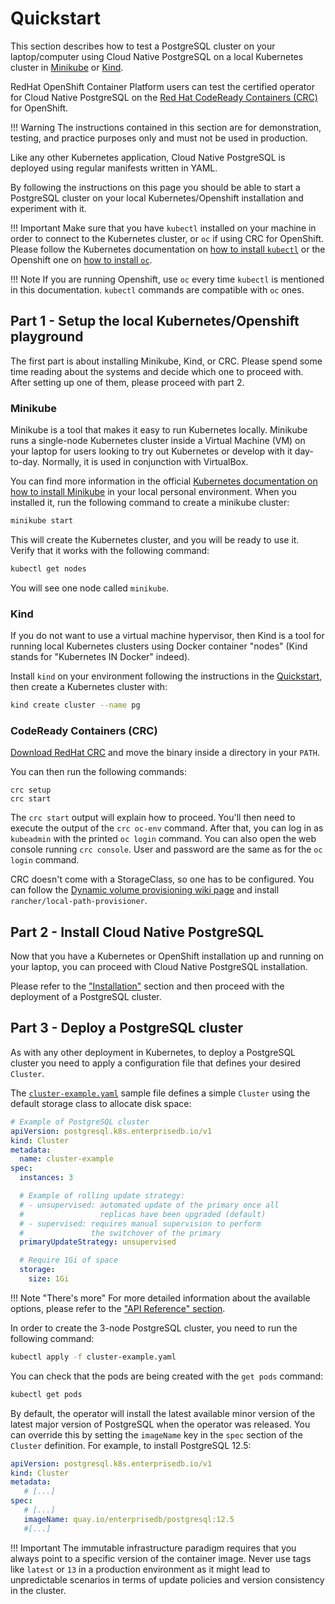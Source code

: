 # Quickstart

This section describes how to test a PostgreSQL cluster on your laptop/computer
using Cloud Native PostgreSQL on a local Kubernetes cluster in
[Minikube](https://kubernetes.io/docs/setup/learning-environment/minikube/) or
[Kind](https://kind.sigs.k8s.io/).

RedHat OpenShift Container Platform users can test the certified operator for
Cloud Native PostgreSQL on the [Red Hat CodeReady Containers (CRC)](https://developers.redhat.com/products/codeready-containers/overview)
for OpenShift.

!!! Warning
    The instructions contained in this section are for demonstration,
    testing, and practice purposes only and must not be used in production.

Like any other Kubernetes application, Cloud Native PostgreSQL is deployed using
regular manifests written in YAML.

By following the instructions on this page you should be able to start a PostgreSQL
cluster on your local Kubernetes/Openshift installation and experiment with it.

!!! Important
    Make sure that you have `kubectl` installed on your machine in order
    to connect to the Kubernetes cluster, or `oc` if using CRC for OpenShift.
    Please follow the Kubernetes documentation on [how to install `kubectl`](https://kubernetes.io/docs/tasks/tools/install-kubectl/)
    or the Openshift one on [how to install `oc`](https://docs.openshift.com/container-platform/4.6/cli_reference/openshift_cli/getting-started-cli.html).


!!! Note
    If you are running Openshift, use `oc` every time `kubectl` is mentioned
    in this documentation. `kubectl` commands are compatible with `oc` ones.

## Part 1 - Setup the local Kubernetes/Openshift playground

The first part is about installing Minikube, Kind, or CRC. Please spend some time
reading about the systems and decide which one to proceed with.
After setting up one of them, please proceed with part 2.

### Minikube

Minikube is a tool that makes it easy to run Kubernetes locally. Minikube runs a
single-node Kubernetes cluster inside a Virtual Machine (VM) on your laptop for
users looking to try out Kubernetes or develop with it day-to-day. Normally, it
is used in conjunction with VirtualBox.

You can find more information in the official [Kubernetes documentation on how to
install Minikube](https://kubernetes.io/docs/tasks/tools/install-minikube) in your local personal environment.
When you installed it, run the following command to create a minikube cluster:

```sh
minikube start
```

This will create the Kubernetes cluster, and you will be ready to use it.
Verify that it works with the following command:

```sh
kubectl get nodes
```

You will see one node called `minikube`.

### Kind

If you do not want to use a virtual machine hypervisor, then Kind is a tool for running
local Kubernetes clusters using Docker container "nodes" (Kind stands for "Kubernetes IN Docker" indeed).

Install `kind` on your environment following the instructions in the [Quickstart](https://kind.sigs.k8s.io/docs/user/quick-start),
then create a Kubernetes cluster with:

```sh
kind create cluster --name pg
```

### CodeReady Containers (CRC)

[Download RedHat CRC](https://developers.redhat.com/products/codeready-containers/overview)
and move the binary inside a directory in your `PATH`.

You can then run the following commands:
```
crc setup
crc start
```

The `crc start` output will explain how to proceed. You'll then need to
execute the output of the `crc oc-env` command.
After that, you can log in as `kubeadmin` with the printed `oc login`
command. You can also open the web console running `crc console`.
User and password are the same as for the `oc login` command.

CRC doesn't come with a StorageClass, so one has to be configured.
You can follow the [Dynamic volume provisioning wiki page](https://github.com/code-ready/crc/wiki/Dynamic-volume-provisioning)
and install `rancher/local-path-provisioner`.

## Part 2 - Install Cloud Native PostgreSQL

Now that you have a Kubernetes or OpenShift installation up and running
on your laptop, you can proceed with Cloud Native PostgreSQL installation.

Please refer to the ["Installation"](installation_upgrade.md) section and then proceed
with the deployment of a PostgreSQL cluster.

## Part 3 - Deploy a PostgreSQL cluster

As with any other deployment in Kubernetes, to deploy a PostgreSQL cluster
you need to apply a configuration file that defines your desired `Cluster`.

The [`cluster-example.yaml`](samples/cluster-example.yaml) sample file
defines a simple `Cluster` using the default storage class to allocate
disk space:

```yaml
# Example of PostgreSQL cluster
apiVersion: postgresql.k8s.enterprisedb.io/v1
kind: Cluster
metadata:
  name: cluster-example
spec:
  instances: 3

  # Example of rolling update strategy:
  # - unsupervised: automated update of the primary once all
  #                 replicas have been upgraded (default)
  # - supervised: requires manual supervision to perform
  #               the switchover of the primary
  primaryUpdateStrategy: unsupervised

  # Require 1Gi of space
  storage:
    size: 1Gi
```

!!! Note "There's more"
    For more detailed information about the available options, please refer
    to the ["API Reference" section](api_reference.md).

In order to create the 3-node PostgreSQL cluster, you need to run the following command:

```sh
kubectl apply -f cluster-example.yaml
```

You can check that the pods are being created with the `get pods` command:

```sh
kubectl get pods
```

By default, the operator will install the latest available minor version
of the latest major version of PostgreSQL when the operator was released.
You can override this by setting the `imageName` key in the `spec` section of
the `Cluster` definition. For example, to install PostgreSQL 12.5:

```yaml
apiVersion: postgresql.k8s.enterprisedb.io/v1
kind: Cluster
metadata:
   # [...]
spec:
   # [...]
   imageName: quay.io/enterprisedb/postgresql:12.5
   #[...]
```

!!! Important
    The immutable infrastructure paradigm requires that you always
    point to a specific version of the container image.
    Never use tags like `latest` or `13` in a production environment
    as it might lead to unpredictable scenarios in terms of update
    policies and version consistency in the cluster.
